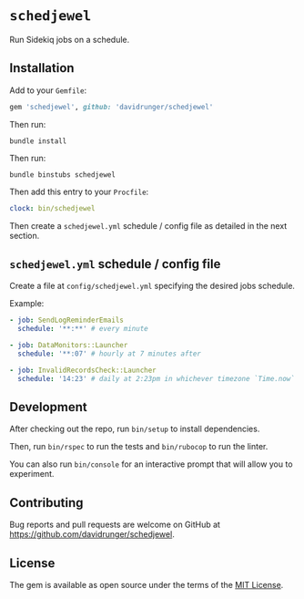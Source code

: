 # `schedjewel`

Run Sidekiq jobs on a schedule.

## Installation

Add to your `Gemfile`:

```rb
gem 'schedjewel', github: 'davidrunger/schedjewel'
```

Then run:

```
bundle install
```

Then run:

```
bundle binstubs schedjewel
```

Then add this entry to your `Procfile`:

```yml
clock: bin/schedjewel
```

Then create a `schedjewel.yml` schedule / config file as detailed in the next section.

## `schedjewel.yml` schedule / config file

Create a file at `config/schedjewel.yml` specifying the desired jobs schedule.

Example:

```yml
- job: SendLogReminderEmails
  schedule: '**:**' # every minute

- job: DataMonitors::Launcher
  schedule: '**:07' # hourly at 7 minutes after

- job: InvalidRecordsCheck::Launcher
  schedule: '14:23' # daily at 2:23pm in whichever timezone `Time.now` uses
```

## Development

After checking out the repo, run `bin/setup` to install dependencies.

Then, run `bin/rspec` to run the tests and `bin/rubocop` to run the linter.

You can also run `bin/console` for an interactive prompt that will allow you to experiment.

## Contributing

Bug reports and pull requests are welcome on GitHub at https://github.com/davidrunger/schedjewel.

## License

The gem is available as open source under the terms of the [MIT
License](https://opensource.org/licenses/MIT).
